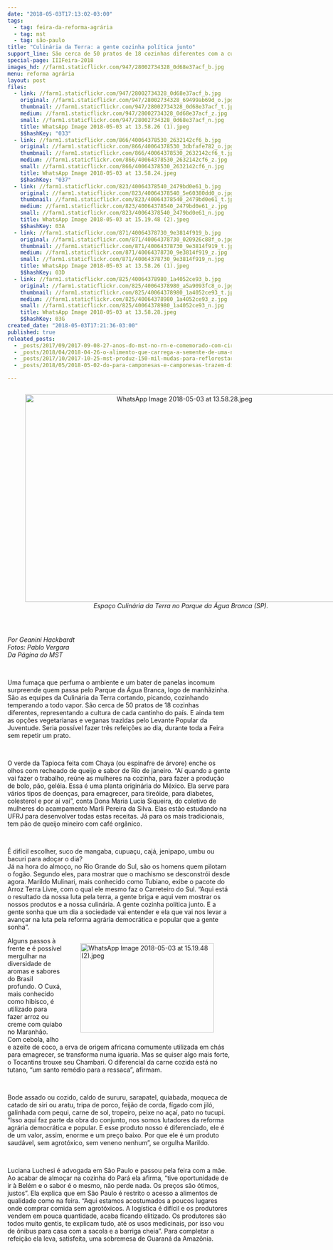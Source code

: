 ```yaml
---
date: "2018-05-03T17:13:02-03:00"
tags:
  - tag: feira-da-reforma-agrária
  - tag: mst
  - tag: são-paulo
title: "Culinária da Terra: a gente cozinha política junto"
support_line: São cerca de 50 pratos de 18 cozinhas diferentes com a cultura de cada cantinho do país
special-page: IIIFeira-2018
images_hd: //farm1.staticflickr.com/947/28002734328_0d68e37acf_b.jpg
menu: reforma agrária
layout: post
files:
  - link: //farm1.staticflickr.com/947/28002734328_0d68e37acf_b.jpg
    original: //farm1.staticflickr.com/947/28002734328_69499ab69d_o.jpg
    thumbnail: //farm1.staticflickr.com/947/28002734328_0d68e37acf_t.jpg
    medium: //farm1.staticflickr.com/947/28002734328_0d68e37acf_z.jpg
    small: //farm1.staticflickr.com/947/28002734328_0d68e37acf_n.jpg
    title: WhatsApp Image 2018-05-03 at 13.58.26 (1).jpeg
    $$hashKey: "033"
  - link: //farm1.staticflickr.com/866/40064378530_2632142cf6_b.jpg
    original: //farm1.staticflickr.com/866/40064378530_3dbfafe782_o.jpg
    thumbnail: //farm1.staticflickr.com/866/40064378530_2632142cf6_t.jpg
    medium: //farm1.staticflickr.com/866/40064378530_2632142cf6_z.jpg
    small: //farm1.staticflickr.com/866/40064378530_2632142cf6_n.jpg
    title: WhatsApp Image 2018-05-03 at 13.58.24.jpeg
    $$hashKey: "037"
  - link: //farm1.staticflickr.com/823/40064378540_2479bd0e61_b.jpg
    original: //farm1.staticflickr.com/823/40064378540_5e60380dd0_o.jpg
    thumbnail: //farm1.staticflickr.com/823/40064378540_2479bd0e61_t.jpg
    medium: //farm1.staticflickr.com/823/40064378540_2479bd0e61_z.jpg
    small: //farm1.staticflickr.com/823/40064378540_2479bd0e61_n.jpg
    title: WhatsApp Image 2018-05-03 at 15.19.48 (2).jpeg
    $$hashKey: 03A
  - link: //farm1.staticflickr.com/871/40064378730_9e3814f919_b.jpg
    original: //farm1.staticflickr.com/871/40064378730_020926c88f_o.jpg
    thumbnail: //farm1.staticflickr.com/871/40064378730_9e3814f919_t.jpg
    medium: //farm1.staticflickr.com/871/40064378730_9e3814f919_z.jpg
    small: //farm1.staticflickr.com/871/40064378730_9e3814f919_n.jpg
    title: WhatsApp Image 2018-05-03 at 13.58.26 (1).jpeg
    $$hashKey: 03D
  - link: //farm1.staticflickr.com/825/40064378980_1a4052ce93_b.jpg
    original: //farm1.staticflickr.com/825/40064378980_a5a9093fc8_o.jpg
    thumbnail: //farm1.staticflickr.com/825/40064378980_1a4052ce93_t.jpg
    medium: //farm1.staticflickr.com/825/40064378980_1a4052ce93_z.jpg
    small: //farm1.staticflickr.com/825/40064378980_1a4052ce93_n.jpg
    title: WhatsApp Image 2018-05-03 at 13.58.28.jpeg
    $$hashKey: 03G
created_date: "2018-05-03T17:21:36-03:00"
published: true
releated_posts:
  - _posts/2017/09/2017-09-08-27-anos-do-mst-no-rn-e-comemorado-com-circuito-cultural-e-feira-da-reforma-agraria.md
  - _posts/2018/04/2018-04-26-o-alimento-que-carrega-a-semente-de-uma-nova-sociedade-a-precos-justos.md
  - _posts/2017/10/2017-10-25-mst-produz-150-mil-mudas-para-reflorestar-bacia-do-rio-doce-contaminada-pela-samarco.md
  - _posts/2018/05/2018-05-02-do-para-camponesas-e-camponesas-trazem-diversidade-de-producao-para-a-feira-nacional-em-sao-paulo.md

---
```

<div style="text-align:center">
<figure class="image" style="display:inline-block"><img alt="WhatsApp Image 2018-05-03 at 13.58.28.jpeg" height="466" src="//farm1.staticflickr.com/825/40064378980_1a4052ce93_b.jpg" width="700" />
<figcaption><em>Espa&ccedil;o Culin&aacute;ria da Terra no Parque da &Aacute;gua Branca (SP).</em></figcaption>
</figure>
</div>

<p>&nbsp;</p>

<p><em>Por Geanini Hackbardt<br />
Fotos: Pablo Vergara</em><br />
<em>Da P&aacute;gina do MST</em></p>

<p>&nbsp;</p>

<p>Uma fuma&ccedil;a que perfuma o ambiente e um bater de panelas incomum surpreende quem passa pelo Parque da &Aacute;gua Branca, logo de manh&atilde;zinha. S&atilde;o as equipes da Culin&aacute;ria da Terra cortando, picando, cozinhando temperando a todo vapor. S&atilde;o cerca de 50 pratos de 18 cozinhas diferentes, representando a cultura de cada cantinho do pa&iacute;s. E ainda tem as op&ccedil;&otilde;es vegetarianas e veganas trazidas pelo Levante Popular da Juventude. Seria poss&iacute;vel fazer tr&ecirc;s refei&ccedil;&otilde;es ao dia, durante toda a Feira sem repetir um prato.</p>

<p>&nbsp;</p>

<p>O verde da Tapioca feita com Chaya (ou espinafre de &aacute;rvore) enche os olhos com recheado de queijo e sabor de Rio de janeiro. &ldquo;A&iacute; quando a gente vai fazer o trabalho, re&uacute;ne as mulheres na cozinha, para fazer a produ&ccedil;&atilde;o de bolo, p&atilde;o, gel&eacute;ia. Essa &eacute; uma planta origin&aacute;ria do M&eacute;xico. Ela serve para v&aacute;rios tipos de doen&ccedil;as, para emagrecer, para tire&oacute;ide, para diabetes, colesterol e por a&iacute; vai&rdquo;, conta Dona Maria Lucia Siqueira, do coletivo de mulheres do acampamento Marli Pereira da Silva. Elas est&atilde;o estudando na UFRJ para desenvolver todas estas receitas. J&aacute; para os mais tradicionais, tem p&atilde;o de queijo mineiro com caf&eacute; org&acirc;nico.</p>

<p>&nbsp;</p>

<p>&Eacute; dif&iacute;cil escolher, suco de mangaba, cupua&ccedil;u, caj&aacute;, jenipapo, umbu ou bacuri para ado&ccedil;ar o dia?<br />
J&aacute; na hora do almo&ccedil;o, no Rio Grande do Sul, s&atilde;o os homens quem pilotam o fog&atilde;o. Segundo eles, para mostrar que o machismo se desconstr&oacute;i desde agora. Marildo Mulinari, mais conhecido como Tubiano, exibe o pacote do Arroz Terra Livre, com o qual ele mesmo faz o Carreteiro do Sul. &ldquo;Aqui est&aacute; o resultado da nossa luta pela terra, a gente briga e aqui vem mostrar os nossos produtos e a nossa culin&aacute;ria. A gente cozinha pol&iacute;tica junto. E a gente sonha que um dia a sociedade vai entender e ela que vai nos levar a avan&ccedil;ar na luta pela reforma agr&aacute;ria democr&aacute;tica e popular que a gente sonha&rdquo;.</p>

<figure class="image" style="float:right"><img alt="WhatsApp Image 2018-05-03 at 15.19.48 (2).jpeg" height="200" src="//farm1.staticflickr.com/823/40064378540_2479bd0e61_b.jpg" width="300" />
<figcaption></figcaption>
</figure>

<p>Alguns passos &agrave; frente e &eacute; poss&iacute;vel mergulhar na diversidade de aromas e sabores do Brasil profundo. O Cux&aacute;, mais conhecido como hibisco, &eacute; utilizado para fazer arroz ou creme com quiabo no Maranh&atilde;o. Com cebola, alho e azeite de coco, a erva de origem africana comumente utilizada em ch&aacute;s para emagrecer, se transforma numa iguaria. Mas se quiser algo mais forte, o Tocantins trouxe seu Chambari. O diferencial da carne cozida est&aacute; no tutano, &ldquo;um santo rem&eacute;dio para a ressaca&rdquo;, afirmam.</p>

<p>&nbsp;</p>

<p>Bode assado ou cozido, caldo de sururu, sarapatel, quiabada, moqueca de catado de siri ou aratu, tripa de porco, feij&atilde;o de corda, f&iacute;gado com jil&oacute;, galinhada com pequi, carne de sol, tropeiro, peixe no a&ccedil;a&iacute;, pato no tucupi. &ldquo;Isso aqui faz parte da obra do conjunto, nos somos lutadores da reforma agr&aacute;ria democr&aacute;tica e popular. E esse produto nosso &eacute; diferenciado, ele &eacute; de um valor, assim, enorme e um pre&ccedil;o baixo. Por que ele &eacute; um produto saud&aacute;vel, sem agrot&oacute;xico, sem veneno nenhum&rdquo;, se orgulha Marildo.</p>

<p>&nbsp;</p>

<p>Luciana Luchesi &eacute; advogada em S&atilde;o Paulo e passou pela feira com a m&atilde;e. Ao acabar de almo&ccedil;ar na cozinha do Par&aacute; ela afirma, &ldquo;tive oportunidade de ir &agrave; Bel&eacute;m e o sabor &eacute; o mesmo, n&atilde;o perde nada. Os pre&ccedil;os s&atilde;o &oacute;timos, justos&rdquo;. Ela explica que em S&atilde;o Paulo &eacute; restrito o acesso a alimentos de qualidade como na feira. &ldquo;Aqui estamos acostumados a poucos lugares onde comprar comida sem agrot&oacute;xicos. A log&iacute;stica &eacute; dif&iacute;cil e os produtores vendem em pouca quantidade, acaba ficando elitizado. Os produtores s&atilde;o todos muito gentis, te explicam tudo, at&eacute; os usos medicinais, por isso vou de &ocirc;nibus para casa com a sacola e a barriga cheia&rdquo;. Para completar a refei&ccedil;&atilde;o ela leva, satisfeita, uma sobremesa de Guaran&aacute; da Amaz&ocirc;nia.</p>
